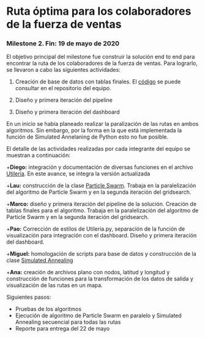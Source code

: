 
Ruta óptima para los colaboradores de la fuerza de ventas
==============================

### Milestone 2. Fin: 19 de mayo de 2020

El objetivo principal del milestone fue construir la solución end to end para encontrar la ruta de los colaboradores de la fuerza de ventas. Para lograrlo, se llevaron a cabo las siguientes actividades: 

1. Creación de base de datos con tablas finales. El [código](https://github.com/lauragmz/proyecto-final-mno2020/tree/master/src/sql) se puede consultar en el repositorio del equipo. 

2. Diseño y primera iteración del pipeline

3. Diseño y primera iteración del dashboard

En un inicio se había planeado realizar la paralización de las rutas en ambos algoritmos. Sin embargo, por la forma en la que está implementada la función de Simulated Annelaning de Python esto no fue posible. 


El detalle de las actividades realizadas por cada integrante del equipo se muestran a continuación:

+**Diego:** integración y documentación de diversas funciones en el archivo [Utilería](https://github.com/lauragmz/analisis-numerico-computo-cientifico/blob/mno-2020-1/proyecto_final/proyectos/equipos/equipos_1_y_4/avance2/codigo/Utileria.py). En este avance, se integra la versión actualizada

+**Lau:** construcción de la clase [Particle Swarm](https://github.com/lauragmz/analisis-numerico-computo-cientifico/blob/mno-2020-1/proyecto_final/proyectos/equipos/equipos_1_y_4/avance2/codigo/particle_swarm.py). Trabaja en la paralelización del algoritmo de Particle Swarm y en la segunda iteración del gridsearch. 

+**Marco:** diseño y primera iteración del pipeline de la solución. Creación de tablas finales para el algoritmo. Trabaja en la paralelización del algoritmo de Particle Swarm y en la segunda iteración del gridsearch.

+**Pao:** Corrección de estilos de Utileria.py, separación de la función de visualización para integración con el dashboard. Diseño y primera iteración del dashboard. 

+**Miguel:** homologación de scripts para base de datos y construcción de la clase [Simulated Annealing](https://github.com/lauragmz/analisis-numerico-computo-cientifico/blob/mno-2020-1/proyecto_final/proyectos/equipos/equipos_1_y_4/avance2/codigo/simulated_annealing.py)

+**Ana:** creación de archivos plano con nodos, latitud y longitud y construcción de funciones para la transformación de los datos de salida y visualización de las rutas en un mapa. 

Siguientes pasos:  

+ Pruebas de los algoritmos
+ Ejecución de algoritmo de Particle Swarm en paralelo y Simulated Annealing secuencial para todas las rutas
+ Reporte para entrega del 22 de mayo

